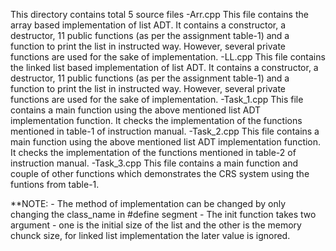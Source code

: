 This directory contains total 5 source files
-Arr.cpp
    This file contains the array based implementation of list ADT. It contains a constructor, a destructor, 11 public functions (as per the assignment table-1) and a function to print the list in instructed way. However, several private functions are used for the sake of implementation.
-LL.cpp
    This file contains the linked list based implementation of list ADT. It contains a constructor, a destructor, 11 public functions (as per the assignment table-1) and a function to print the list in instructed way. However, several private functions are used for the sake of implementation.
-Task_1.cpp
    This file contains a main function using the above mentioned list ADT implementation function. It checks the implementation of the functions mentioned in table-1 of instruction manual.
-Task_2.cpp
    This file contains a main function using the above mentioned list ADT implementation function. It checks the implementation of the functions mentioned in table-2 of instruction manual.
-Task_3.cpp
    This file contains a main function and couple of other functions which demonstrates the CRS system using the funtions from table-1.

**NOTE: - The method of implementation can be changed by only changing the class_name in #define segment
        - The init function takes two argument - one is the initial size of the list and the other is the memory chunck size, for linked list implementation the later value is ignored.
